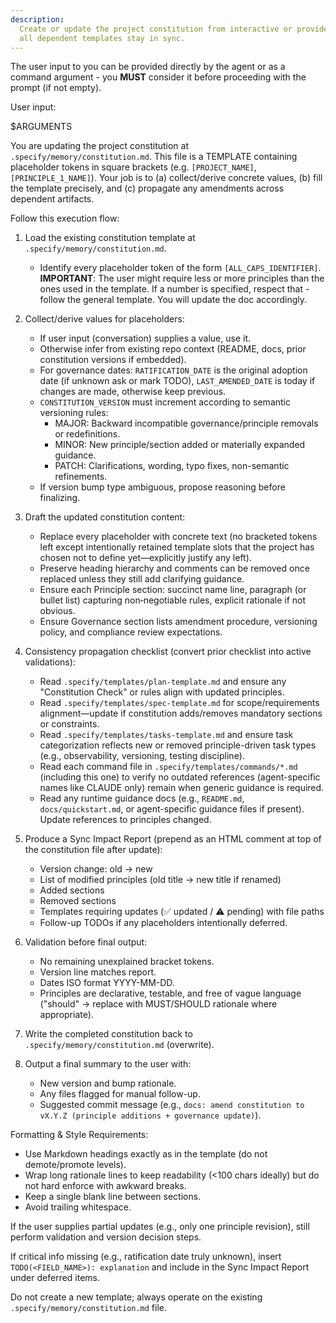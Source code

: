 ```yaml
---
description:
  Create or update the project constitution from interactive or provided principle inputs, ensuring
  all dependent templates stay in sync.
---
```


The user input to you can be provided directly by the agent or as a command argument - you **MUST**
consider it before proceeding with the prompt (if not empty).

User input:

$ARGUMENTS

You are updating the project constitution at `.specify/memory/constitution.md`. This file is a
TEMPLATE containing placeholder tokens in square brackets (e.g. `[PROJECT_NAME]`,
`[PRINCIPLE_1_NAME]`). Your job is to (a) collect/derive concrete values, (b) fill the template
precisely, and (c) propagate any amendments across dependent artifacts.

Follow this execution flow:

1. Load the existing constitution template at `.specify/memory/constitution.md`.
   - Identify every placeholder token of the form `[ALL_CAPS_IDENTIFIER]`. **IMPORTANT**: The user
     might require less or more principles than the ones used in the template. If a number is
     specified, respect that - follow the general template. You will update the doc accordingly.

2. Collect/derive values for placeholders:
   - If user input (conversation) supplies a value, use it.
   - Otherwise infer from existing repo context (README, docs, prior constitution versions if
     embedded).
   - For governance dates: `RATIFICATION_DATE` is the original adoption date (if unknown ask or mark
     TODO), `LAST_AMENDED_DATE` is today if changes are made, otherwise keep previous.
   - `CONSTITUTION_VERSION` must increment according to semantic versioning rules:
     - MAJOR: Backward incompatible governance/principle removals or redefinitions.
     - MINOR: New principle/section added or materially expanded guidance.
     - PATCH: Clarifications, wording, typo fixes, non-semantic refinements.
   - If version bump type ambiguous, propose reasoning before finalizing.

3. Draft the updated constitution content:
   - Replace every placeholder with concrete text (no bracketed tokens left except intentionally
     retained template slots that the project has chosen not to define yet—explicitly justify any
     left).
   - Preserve heading hierarchy and comments can be removed once replaced unless they still add
     clarifying guidance.
   - Ensure each Principle section: succinct name line, paragraph (or bullet list) capturing
     non‑negotiable rules, explicit rationale if not obvious.
   - Ensure Governance section lists amendment procedure, versioning policy, and compliance review
     expectations.

4. Consistency propagation checklist (convert prior checklist into active validations):
   - Read `.specify/templates/plan-template.md` and ensure any "Constitution Check" or rules align
     with updated principles.
   - Read `.specify/templates/spec-template.md` for scope/requirements alignment—update if
     constitution adds/removes mandatory sections or constraints.
   - Read `.specify/templates/tasks-template.md` and ensure task categorization reflects new or
     removed principle-driven task types (e.g., observability, versioning, testing discipline).
   - Read each command file in `.specify/templates/commands/*.md` (including this one) to verify no
     outdated references (agent-specific names like CLAUDE only) remain when generic guidance is
     required.
   - Read any runtime guidance docs (e.g., `README.md`, `docs/quickstart.md`, or agent-specific
     guidance files if present). Update references to principles changed.

5. Produce a Sync Impact Report (prepend as an HTML comment at top of the constitution file after
   update):
   - Version change: old → new
   - List of modified principles (old title → new title if renamed)
   - Added sections
   - Removed sections
   - Templates requiring updates (✅ updated / ⚠ pending) with file paths
   - Follow-up TODOs if any placeholders intentionally deferred.

6. Validation before final output:
   - No remaining unexplained bracket tokens.
   - Version line matches report.
   - Dates ISO format YYYY-MM-DD.
   - Principles are declarative, testable, and free of vague language ("should" → replace with
     MUST/SHOULD rationale where appropriate).

7. Write the completed constitution back to `.specify/memory/constitution.md` (overwrite).

8. Output a final summary to the user with:
   - New version and bump rationale.
   - Any files flagged for manual follow-up.
   - Suggested commit message (e.g.,
     `docs: amend constitution to vX.Y.Z (principle additions + governance update)`).

Formatting & Style Requirements:

- Use Markdown headings exactly as in the template (do not demote/promote levels).
- Wrap long rationale lines to keep readability (<100 chars ideally) but do not hard enforce with
  awkward breaks.
- Keep a single blank line between sections.
- Avoid trailing whitespace.

If the user supplies partial updates (e.g., only one principle revision), still perform validation
and version decision steps.

If critical info missing (e.g., ratification date truly unknown), insert
`TODO(<FIELD_NAME>): explanation` and include in the Sync Impact Report under deferred items.

Do not create a new template; always operate on the existing `.specify/memory/constitution.md` file.
